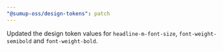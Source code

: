 ```yaml
---
"@sumup-oss/design-tokens": patch
---
```


Updated the design token values for `headline-m-font-size`, `font-weight-semibold` and `font-weight-bold`.
